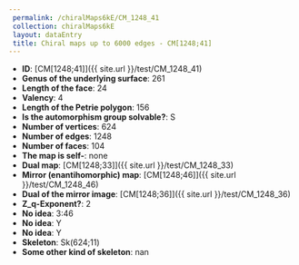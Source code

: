 ```yaml
--- 
 permalink: /chiralMaps6kE/CM_1248_41 
 collection: chiralMaps6kE
 layout: dataEntry
 title: Chiral maps up to 6000 edges - CM[1248;41]
---
```


- **ID**: [CM[1248;41]]({{ site.url }}/test/CM_1248_41)
- **Genus of the underlying surface**: 261
- **Length of the face**: 24
- **Valency**: 4
- **Length of the Petrie polygon**: 156
- **Is the automorphism group solvable?**: S
- **Number of vertices**: 624
- **Number of edges**: 1248
- **Number of faces**: 104
- **The map is self-**: none
- **Dual map**: [CM[1248;33]]({{ site.url }}/test/CM_1248_33)
- **Mirror (enantihomorphic) map**: [CM[1248;46]]({{ site.url }}/test/CM_1248_46)
- **Dual of the mirror image**: [CM[1248;36]]({{ site.url }}/test/CM_1248_36)
- **Z_q-Exponent?**: 2
- **No idea**:  3:46
- **No idea**: Y
- **No idea**: Y
- **Skeleton**: Sk(624;11)
- **Some other kind of skeleton**: nan
